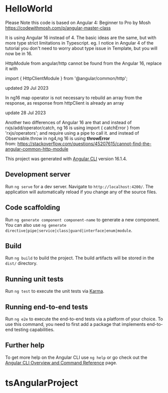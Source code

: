 # HelloWorld


Please Note this code is based on Angular 4: Beginner to Pro by Mosh https://codewithmosh.com/p/angular-master-class


It is using Angular 16 instead of 4. The basic ideas are the same, but with more type strict limitations in Typescript. eg. I notice in Angular 4 of the tutorial you don't need to worry about type issue in Template, but you will now be in 16.

HttpModule from angular/http cannot be found from the Angular 16, replace it with 

import { HttpClientModule } from '@angular/common/http';

updated 29 Jul 2023

In ng16 map operator is not necessary to rebuild an array from the response, as response from httpClient is already an array

update 28 Jul 2023

Another two differences of Angular 16 are that 
and instead of rxjs/add/operator/catch, ng 16 is using import { catchError } from 'rxjs/operators'; and require using a pipe to call it.
and
instead of Observable.throw in ng4,ng 16 is using **throwError**  
from:
https://stackoverflow.com/questions/45207615/cannot-find-the-angular-common-http-module

This project was generated with [Angular CLI](https://github.com/angular/angular-cli) version 16.1.4.

## Development server

Run `ng serve` for a dev server. Navigate to `http://localhost:4200/`. The application will automatically reload if you change any of the source files.

## Code scaffolding

Run `ng generate component component-name` to generate a new component. You can also use `ng generate directive|pipe|service|class|guard|interface|enum|module`.

## Build

Run `ng build` to build the project. The build artifacts will be stored in the `dist/` directory.

## Running unit tests

Run `ng test` to execute the unit tests via [Karma](https://karma-runner.github.io).

## Running end-to-end tests

Run `ng e2e` to execute the end-to-end tests via a platform of your choice. To use this command, you need to first add a package that implements end-to-end testing capabilities.

## Further help

To get more help on the Angular CLI use `ng help` or go check out the [Angular CLI Overview and Command Reference](https://angular.io/cli) page.
# tsAngularProject

